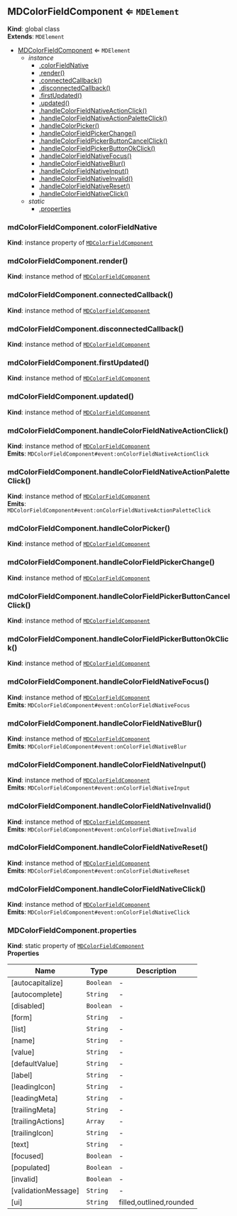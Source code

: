 <a name="MDColorFieldComponent"></a>

## MDColorFieldComponent ⇐ <code>MDElement</code>

**Kind**: global class  
**Extends**: <code>MDElement</code>

-   [MDColorFieldComponent](#MDColorFieldComponent) ⇐ <code>MDElement</code>
    -   _instance_
        -   [.colorFieldNative](#MDColorFieldComponent+colorFieldNative)
        -   [.render()](#MDColorFieldComponent+render)
        -   [.connectedCallback()](#MDColorFieldComponent+connectedCallback)
        -   [.disconnectedCallback()](#MDColorFieldComponent+disconnectedCallback)
        -   [.firstUpdated()](#MDColorFieldComponent+firstUpdated)
        -   [.updated()](#MDColorFieldComponent+updated)
        -   [.handleColorFieldNativeActionClick()](#MDColorFieldComponent+handleColorFieldNativeActionClick)
        -   [.handleColorFieldNativeActionPaletteClick()](#MDColorFieldComponent+handleColorFieldNativeActionPaletteClick)
        -   [.handleColorPicker()](#MDColorFieldComponent+handleColorPicker)
        -   [.handleColorFieldPickerChange()](#MDColorFieldComponent+handleColorFieldPickerChange)
        -   [.handleColorFieldPickerButtonCancelClick()](#MDColorFieldComponent+handleColorFieldPickerButtonCancelClick)
        -   [.handleColorFieldPickerButtonOkClick()](#MDColorFieldComponent+handleColorFieldPickerButtonOkClick)
        -   [.handleColorFieldNativeFocus()](#MDColorFieldComponent+handleColorFieldNativeFocus)
        -   [.handleColorFieldNativeBlur()](#MDColorFieldComponent+handleColorFieldNativeBlur)
        -   [.handleColorFieldNativeInput()](#MDColorFieldComponent+handleColorFieldNativeInput)
        -   [.handleColorFieldNativeInvalid()](#MDColorFieldComponent+handleColorFieldNativeInvalid)
        -   [.handleColorFieldNativeReset()](#MDColorFieldComponent+handleColorFieldNativeReset)
        -   [.handleColorFieldNativeClick()](#MDColorFieldComponent+handleColorFieldNativeClick)
    -   _static_
        -   [.properties](#MDColorFieldComponent.properties)

<a name="MDColorFieldComponent+colorFieldNative"></a>

### mdColorFieldComponent.colorFieldNative

**Kind**: instance property of [<code>MDColorFieldComponent</code>](#MDColorFieldComponent)  
<a name="MDColorFieldComponent+render"></a>

### mdColorFieldComponent.render()

**Kind**: instance method of [<code>MDColorFieldComponent</code>](#MDColorFieldComponent)  
<a name="MDColorFieldComponent+connectedCallback"></a>

### mdColorFieldComponent.connectedCallback()

**Kind**: instance method of [<code>MDColorFieldComponent</code>](#MDColorFieldComponent)  
<a name="MDColorFieldComponent+disconnectedCallback"></a>

### mdColorFieldComponent.disconnectedCallback()

**Kind**: instance method of [<code>MDColorFieldComponent</code>](#MDColorFieldComponent)  
<a name="MDColorFieldComponent+firstUpdated"></a>

### mdColorFieldComponent.firstUpdated()

**Kind**: instance method of [<code>MDColorFieldComponent</code>](#MDColorFieldComponent)  
<a name="MDColorFieldComponent+updated"></a>

### mdColorFieldComponent.updated()

**Kind**: instance method of [<code>MDColorFieldComponent</code>](#MDColorFieldComponent)  
<a name="MDColorFieldComponent+handleColorFieldNativeActionClick"></a>

### mdColorFieldComponent.handleColorFieldNativeActionClick()

**Kind**: instance method of [<code>MDColorFieldComponent</code>](#MDColorFieldComponent)  
**Emits**: <code>MDColorFieldComponent#event:onColorFieldNativeActionClick</code>  
<a name="MDColorFieldComponent+handleColorFieldNativeActionPaletteClick"></a>

### mdColorFieldComponent.handleColorFieldNativeActionPaletteClick()

**Kind**: instance method of [<code>MDColorFieldComponent</code>](#MDColorFieldComponent)  
**Emits**: <code>MDColorFieldComponent#event:onColorFieldNativeActionPaletteClick</code>  
<a name="MDColorFieldComponent+handleColorPicker"></a>

### mdColorFieldComponent.handleColorPicker()

**Kind**: instance method of [<code>MDColorFieldComponent</code>](#MDColorFieldComponent)  
<a name="MDColorFieldComponent+handleColorFieldPickerChange"></a>

### mdColorFieldComponent.handleColorFieldPickerChange()

**Kind**: instance method of [<code>MDColorFieldComponent</code>](#MDColorFieldComponent)  
<a name="MDColorFieldComponent+handleColorFieldPickerButtonCancelClick"></a>

### mdColorFieldComponent.handleColorFieldPickerButtonCancelClick()

**Kind**: instance method of [<code>MDColorFieldComponent</code>](#MDColorFieldComponent)  
<a name="MDColorFieldComponent+handleColorFieldPickerButtonOkClick"></a>

### mdColorFieldComponent.handleColorFieldPickerButtonOkClick()

**Kind**: instance method of [<code>MDColorFieldComponent</code>](#MDColorFieldComponent)  
<a name="MDColorFieldComponent+handleColorFieldNativeFocus"></a>

### mdColorFieldComponent.handleColorFieldNativeFocus()

**Kind**: instance method of [<code>MDColorFieldComponent</code>](#MDColorFieldComponent)  
**Emits**: <code>MDColorFieldComponent#event:onColorFieldNativeFocus</code>  
<a name="MDColorFieldComponent+handleColorFieldNativeBlur"></a>

### mdColorFieldComponent.handleColorFieldNativeBlur()

**Kind**: instance method of [<code>MDColorFieldComponent</code>](#MDColorFieldComponent)  
**Emits**: <code>MDColorFieldComponent#event:onColorFieldNativeBlur</code>  
<a name="MDColorFieldComponent+handleColorFieldNativeInput"></a>

### mdColorFieldComponent.handleColorFieldNativeInput()

**Kind**: instance method of [<code>MDColorFieldComponent</code>](#MDColorFieldComponent)  
**Emits**: <code>MDColorFieldComponent#event:onColorFieldNativeInput</code>  
<a name="MDColorFieldComponent+handleColorFieldNativeInvalid"></a>

### mdColorFieldComponent.handleColorFieldNativeInvalid()

**Kind**: instance method of [<code>MDColorFieldComponent</code>](#MDColorFieldComponent)  
**Emits**: <code>MDColorFieldComponent#event:onColorFieldNativeInvalid</code>  
<a name="MDColorFieldComponent+handleColorFieldNativeReset"></a>

### mdColorFieldComponent.handleColorFieldNativeReset()

**Kind**: instance method of [<code>MDColorFieldComponent</code>](#MDColorFieldComponent)  
**Emits**: <code>MDColorFieldComponent#event:onColorFieldNativeReset</code>  
<a name="MDColorFieldComponent+handleColorFieldNativeClick"></a>

### mdColorFieldComponent.handleColorFieldNativeClick()

**Kind**: instance method of [<code>MDColorFieldComponent</code>](#MDColorFieldComponent)  
**Emits**: <code>MDColorFieldComponent#event:onColorFieldNativeClick</code>  
<a name="MDColorFieldComponent.properties"></a>

### MDColorFieldComponent.properties

**Kind**: static property of [<code>MDColorFieldComponent</code>](#MDColorFieldComponent)  
**Properties**

| Name                | Type                 | Description             |
| ------------------- | -------------------- | ----------------------- |
| [autocapitalize]    | <code>Boolean</code> | -                       |
| [autocomplete]      | <code>String</code>  | -                       |
| [disabled]          | <code>Boolean</code> | -                       |
| [form]              | <code>String</code>  | -                       |
| [list]              | <code>String</code>  | -                       |
| [name]              | <code>String</code>  | -                       |
| [value]             | <code>String</code>  | -                       |
| [defaultValue]      | <code>String</code>  | -                       |
| [label]             | <code>String</code>  | -                       |
| [leadingIcon]       | <code>String</code>  | -                       |
| [leadingMeta]       | <code>String</code>  | -                       |
| [trailingMeta]      | <code>String</code>  | -                       |
| [trailingActions]   | <code>Array</code>   | -                       |
| [trailingIcon]      | <code>String</code>  | -                       |
| [text]              | <code>String</code>  | -                       |
| [focused]           | <code>Boolean</code> | -                       |
| [populated]         | <code>Boolean</code> | -                       |
| [invalid]           | <code>Boolean</code> | -                       |
| [validationMessage] | <code>String</code>  | -                       |
| [ui]                | <code>String</code>  | filled,outlined,rounded |
